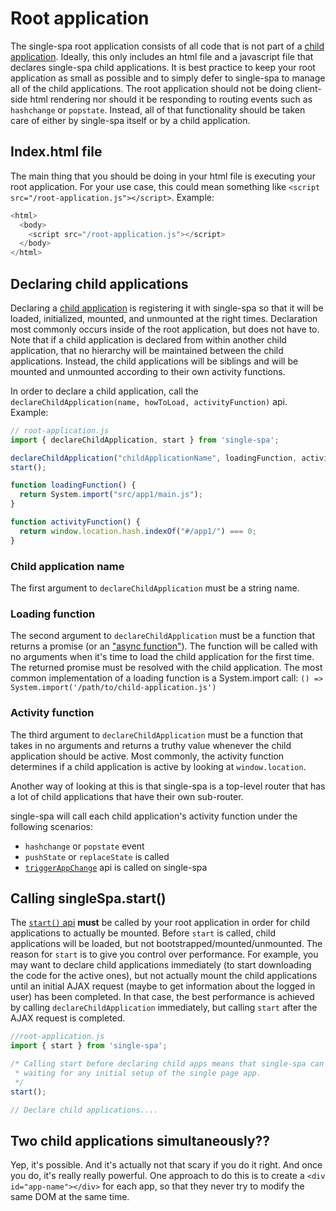 # Root application
The single-spa root application consists of all code that is not part of a
[child application](/docs/child-applications.md). Ideally, this only includes an html file
and a javascript file that declares single-spa child applications. It is best practice to keep your
root application as small as possible and to simply defer to single-spa to manage
all of the child applications. The root application should not be doing client-side html
rendering nor should it be responding to routing events such as `hashchange` or `popstate`.
Instead, all of that functionality should be taken care of either by single-spa itself or by
a child application.

## Index.html file
The main thing that you should be doing in your html file is executing your root application. For your
use case, this could mean something like `<script src="/root-application.js"></script>`.
Example:
```js
<html>
  <body>
    <script src="/root-application.js"></script>
  </body>
</html>
```

## Declaring child applications

Declaring a [child application](/docs/child-applications.md) is registering it with single-spa so that it will be loaded,
initialized, mounted, and unmounted at the right times. Declaration most commonly occurs inside of the root application, but
does not have to. Note that if a child application is declared from within another child application, that no hierarchy
will be maintained between the child applications. Instead, the child applications will be siblings and will be mounted
and unmounted according to their own activity functions.

In order to declare a child application, call the `declareChildApplication(name, howToLoad, activityFunction)` api. Example:

```js
// root-application.js
import { declareChildApplication, start } from 'single-spa';

declareChildApplication("childApplicationName", loadingFunction, activityFunction;
start();

function loadingFunction() {
  return System.import("src/app1/main.js");
}

function activityFunction() {
  return window.location.hash.indexOf("#/app1/") === 0;
}
```

### Child application name
The first argument to `declareChildApplication` must be a string name.

### Loading function
The second argument to `declareChildApplication` must be a function that returns a promise (or an ["async function"](https://ponyfoo.com/articles/understanding-javascript-async-await)).
The function will be called with no arguments when it's time to load the child application for the first time. The returned
promise must be resolved with the child application. The most common implementation of a loading function is a System.import call:
`() => System.import('/path/to/child-application.js')`

### Activity function
The third argument to `declareChildApplication` must be a function that takes in no arguments and returns a truthy
value whenever the child application should be active. Most commonly, the activity function determines if a child application
is active by looking at `window.location`.

Another way of looking at this is that single-spa is a top-level router that has a lot of child applications that have their own sub-router.

single-spa will call each child application's activity function under the following scenarios:
- `hashchange` or `popstate` event
- `pushState` or `replaceState` is called
- [`triggerAppChange`](/docs/single-spa-api.md#triggerappchange) api is called on single-spa

## Calling singleSpa.start()
The [`start()` api](/docs/single-spa-api.md#start) **must** be called by your root application in order for child
applications to actually be mounted. Before `start` is called, child applications will be loaded, but not bootstrapped/mounted/unmounted.
The reason for `start` is to give you control over performance. For example, you may want to declare child applications
immediately (to start downloading the code for the active ones), but not actually mount the child applications
until an initial AJAX request (maybe to get information about the logged in user) has been completed. In that case,
the best performance is achieved by calling `declareChildApplication` immediately, but calling `start` after
the AJAX request is completed.

```js
//root-application.js
import { start } from 'single-spa';

/* Calling start before declaring child apps means that single-spa can immediately mount apps, without
 * waiting for any initial setup of the single page app.
 */
start();

// Declare child applications....
```

## Two child applications simultaneously??
Yep, it's possible. And it's actually not that scary if you do it right. And once you do,
it's really really powerful. One approach to do this is to create a `<div id="app-name"></div>` for each app,
so that they never try to modify the same DOM at the same time.
